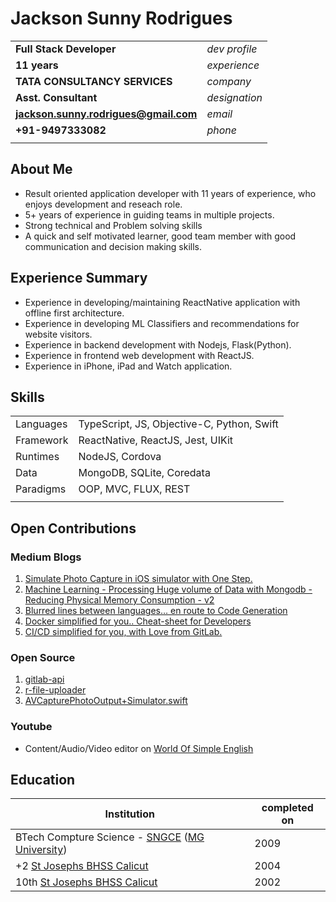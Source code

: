 # Jackson Sunny Rodrigues


|| | 
|---|:---|
|**Full Stack Developer**|*dev profile*|
|**11 years**|*experience*|
|**TATA CONSULTANCY SERVICES**|*company*|
|**Asst. Consultant**|*designation*|
| **jackson.sunny.rodrigues@gmail.com**| *email* |
| **+91-9497333082**|*phone*|
|||


## About Me
- Result oriented application developer with 11 years of experience, who enjoys development and reseach role.
- 5+ years of experience in guiding teams in multiple projects.
- Strong technical and Problem solving skills
- A quick and self motivated learner, good team member with good communication and decision making skills.


## Experience Summary
- Experience in developing/maintaining ReactNative application with offline first architecture.
- Experience in developing ML Classifiers and recommendations for website visitors.
- Experience in backend development with Nodejs, Flask(Python).
- Experience in frontend web development with ReactJS.
- Experience in iPhone, iPad and Watch application.


## Skills
| | |
|---|---|
| Languages | TypeScript, JS, Objective-C, Python, Swift |
| Framework | ReactNative, ReactJS, Jest, UIKit |
| Runtimes | NodeJS, Cordova |
| Data | MongoDB, SQLite, Coredata |
| Paradigms | OOP, MVC, FLUX, REST |
|||




## Open Contributions

### Medium Blogs
1. [Simulate Photo Capture in iOS simulator with One Step.](https://medium.com/@js.rodrigues/simulate-photo-capture-in-ios-simulator-with-one-step-12965c7a1688)
2. [Machine Learning - Processing Huge volume of Data with Mongodb - Reducing Physical Memory Consumption - v2](https://medium.com/@js.rodrigues/machine-learning-processing-huge-volume-of-data-with-mongodb-reducing-physical-memory-993897bb3b5a)
3. [Blurred lines between languages… en route to Code Generation](https://medium.com/@js.rodrigues/code-generation-blurred-lines-between-languages-16757b77cf89)
4. [Docker simplified for you.. Cheat-sheet for Developers](https://medium.com/@js.rodrigues/docker-simplified-for-you-cheat-sheet-for-developers-ba487744f9ba)
5. [CI/CD simplified for you, with Love from GitLab.](https://medium.com/@js.rodrigues/ci-cd-simplified-for-you-with-love-from-gitlab-fc87eefa2d28)
### Open Source
1. [gitlab-api](https://github.com/JacksonSRodrigues/gitlab-api)
2. [r-file-uploader](https://github.com/JacksonSRodrigues/r-file-uploader)
3. [AVCapturePhotoOutput+Simulator.swift](https://gist.github.com/JacksonSRodrigues/d08a8a59c3fbb9b04f4ad5db0dbf5990)

### Youtube
- Content/Audio/Video editor on [World Of Simple English](https://www.youtube.com/channel/UCiT-wyuqdZvtY9CPiCeRJNw)

## Education
| Institution | completed on|
|---|---|
| BTech Compture Science - [SNGCE](http://www.sngce.ac.in/) ([MG University](https://www.mgu.ac.in/)) | 2009|
| +2 [St Josephs BHSS Calicut](http://www.sjbhss.ac.in/)| 2004|
| 10th [St Josephs BHSS Calicut](http://www.sjbhss.ac.in/)| 2002|


